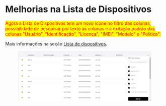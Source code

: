 # Melhorias na Lista de Dispositivos

<mark style="color:red;">Agora a Lista de Dispositivos tem um novo ícone no filtro das colunas, possibilidade de pesquisar por texto as colunas e a exibição padrão das colunas "Usuário", "Identificação", "Licença", "IMEI", "Modelo" e "Política".</mark>

Mais informações na seção [Lista de dispositivos](../../portal/dispositivos/lista-de-dispositivos/).

<figure><img src="../../../.gitbook/assets/image (4) (1) (1) (1).png" alt=""><figcaption></figcaption></figure>
